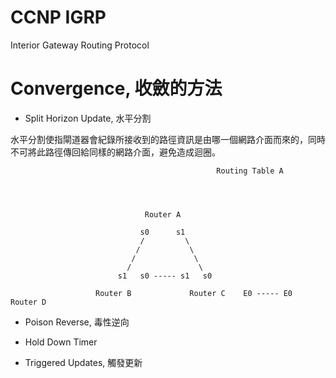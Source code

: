 # CCNP IGRP
Interior Gateway Routing Protocol

# Convergence, 收斂的方法

* Split Horizon Update, 水平分割

 水平分割使指閘道器會紀錄所接收到的路徑資訊是由哪一個網路介面而來的，同時不可將此路徑傳回給同樣的網路介面，避免造成迴圈。
 
 
                                                  Routing Table A
                                                  
 
 
 
                                  Router A           
                                  
                                 s0      s1
                                 /         \
                                /           \
                               /             \
                              /               \
                            s1   s0 ----- s1   s0   
                           
                       Router B             Router C    E0 ----- E0  Router D
 
 


* Poison Reverse, 毒性逆向

* Hold Down Timer

* Triggered Updates, 觸發更新




